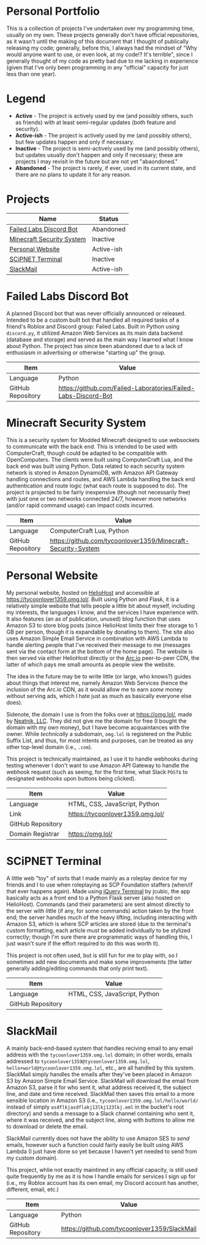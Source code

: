 # Personal Portfolio
This is a collection of projects I've undertaken over my programming time, usually on my own. These projects generally don't have official repositories, as it wasn't until the making of this document that I thought of publically releasing my code; generally, before this, I always had the mindset of "Why would anyone want to use, or even look, at my code!? It's terrible", since I generally thought of my code as pretty bad due to me lacking in experience (given that I've only been programming in any "official" capacity for just less than one year).

# Legend
- **Active** - The project is actively used by me (and possibly others, such as friends) with at least semi-regular updates (both feature and security).
- **Active-ish** - The project is actively used by me (and possibly others), but few updates happen and only if necessary.
- **Inactive** - The project is semi-actively used by me (and possibly others), but updates usually don't happen and only if necessary; these are projects I may revisit in the future but are not yet "abaondoned."
- **Abandoned** - The project is rarely, if ever, used in its current state, and there are no plans to update it for any reason.

# Projects
| Name                                                    | Status     |
| ------------------------------------------------------- | ---------- |
| [Failed Labs Discord Bot](#failed-labs-discord-bot)     | Abandoned  |
| [Minecraft Security System](#minecraft-security-system) | Inactive   |
| [Personal Website](#personal-website)                   | Active-ish |
| [SCiPNET Terminal](#scipnet-terminal)                   | Inactive   |
| [SlackMail](#slackmail)                                 | Active-ish |
# Failed Labs Discord Bot
A planned Discord bot that was never officially announced or released. Intended to be a custom built bot that handled all required tasks of a friend's Roblox and Discord group: Failed Labs. Built in Python using `discord.py`, it utilized Amazon Web Services as its main data backend (database and storage) and served as the main way I learned what I know about Python. The project has since been abandoned due to a lack of enthusiasm in advertising or otherwise "starting up" the group.

| Item              | Value                                                          |
| ----------------- | -------------------------------------------------------------- |
| Language          | Python                                                         |
| GitHub Repository | https://github.com/Failed-Laboratories/Failed-Labs-Discord-Bot |

# Minecraft Security System
This is a security system for Modded Minecraft designed to use websockets to communicate with the back end. This is intended to be used with ComputerCraft, though could be adapted to be compatible with OpenComputers. The clients were built using ComputerCraft Lua, and the back end was built using Python. Data related to each security system network is stored in Amazon DynamoDB, with Amazon API Gateway handling connections and routes, and AWS Lambda handling the back end authentication and route logic (what each route is supposed to do). The project is projected to be fairly inexpensive (though not necessarily free) with just one or two networks connected 24/7, however more networks (and/or rapid command usage) can impact costs incurred. 

| Item              | Value                                                        |
| ----------------- | ------------------------------------------------------------ |
| Language          | ComputerCraft Lua, Python                                    |
| GitHub Repository | https://github.com/tycoonlover1359/Minecraft-Security-System |
# Personal Website
My personal website, hosted on [HelioHost](https://heliohost.net) and accessible at https://tycoonlover1359.omg.lol/. Built using Python and Flask, it is a relatively simple website that tells people a little bit about myself, including my interests, the languages I know, and the services I have experience with. It also features (an as of publication, unused) blog function that uses Amazon S3 to store blog posts (since HelioHost limits their free storage to 1 GB per person, though it is expandable by donating to them). The site also uses Amazon Simple Email Service in combination with AWS Lambda to handle alerting people that I've received their message to me (messages sent via the contact form at the bottom of the home page). The website is then served via either HelioHost directly or the [Arc.io](https://arc.io/) peer-to-peer CDN, the latter of which pays me small amounts as people view the website.

The idea in the future may be to write little (or large, who knows?) guides about things that interest me, namely Amazon Web Services (hence the inclusion of the Arc.io CDN, as it would allow me to earn *some* money without serving ads, which I hate just as much as basically everyone else does).

Sidenote, the domain I use is from the folks over at https://omg.lol/, made by [Neatnik, LLC](https://neatnik.net/). They did not give me the domain for free (I bought the domain with my own money), but I have become acquaintances with the owner. While *technically* a subdomain, `omg.lol` is registered on the Public Suffix List, and thus, for most intents and purposes, can be treated as any other top-level domain (i.e., `.com`).

This project is technically maintained, as I use it to handle webhooks during testing whenever I don't want to use Amazon API Gateway to handle the webhook request (such as seeing, for the first time, what Slack `POST`s to designated webhooks upon buttons being clicked).

| Item              | Value                            |
| ----------------- | -------------------------------- |
| Language          | HTML, CSS, JavaScript, Python    |
| Link              | https://tycoonlover1359.omg.lol/ |
| GitHub Repository |                                  |
| Domain Registrar  | https://omg.lol/                 |

# SCiPNET Terminal
A little web "toy" of sorts that I made mainly as a roleplay device for my friends and I to use when roleplaying as SCP Foundation staffers (when/if that ever happens again). Made using [jQuery Terminal](https://terminal.jcubic.pl/) by jcubic, the app basically acts as a front end to a Python Flask server (also hosted on HelioHost). Commands (and their parameters) are sent almost directly to the server with little (if any, for some commands) action taken by the front end; the server handles much of the heavy lifting, including interacting with Amazon S3, which is where SCP articles are stored (due to the terminal's custom formatting, each article must be added individually to be stylized correctly; though I'm sure there are programmatic ways of handling this, I just wasn't sure if the effort required to do this was worth it).

This project is not often used, but is still fun for me to play with, so I sometimes add new documents and make some improvements (the latter generally adding/editing commands that only print text).

| Item              | Value                            |
| ----------------- | -------------------------------- |
| Language          | HTML, CSS, JavaScript, Python    |
| GitHub Repository |                                  |

# SlackMail
A mainly back-end-based system that handles reciving email to any email address with the `tycoonlover1359.omg.lol` domain; in other words, emails addressed to `tycoonlover1359@tycoonlover1359.omg.lol`, `hello+world@tycoonlover1359.omg.lol`, etc., are all handled by this system. SlackMail simply handles the emails after they've been placed in Amazon S3 by Amazon Simple Email Service. SlackMail will download the email from Amazon S3, parse it for who sent it, what address received it, the subject line, and date and time received. SlackMail then saves this email to a more sensible location in Amazon S3 (i.e., `tycoonlover1359.omg.lol/hello/world/` instead of simply `asdflkjasdflakj13lkj123lkj.eml` in the bucket's root directory) and sends a message to a Slack channel containing who sent it, where it was received, and the subject line, along with buttons to allow me to download or delete the email.

SlackMail currently does not have the ability to use Amazon SES to *send* emails, however such a function could fairly easily be built using AWS Lambda (I just have done so yet because I haven't yet needed to send from my custom domain).

This project, whlie not exactly maintined in any official capacity, is still used quite frequently by me as it is how I handle emails for services I sign up for (i.e., my Roblox account has its own email, my Discord account has another, different, email, etc.)

| Item              | Value                                        |
| ----------------- | -------------------------------------------- |
| Language          | Python                                       |
| GitHub Repository | https://github.com/tycoonlover1359/SlackMail |